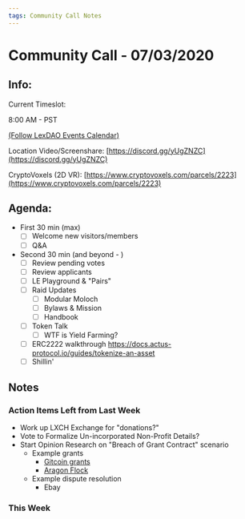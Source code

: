 ```yaml
---
tags: Community Call Notes
---
```


# Community Call - 07/03/2020

## Info:

Current Timeslot: 

8:00 AM - PST 

[(Follow LexDAO Events Calendar)](https://calendar.google.com/calendar?cid=anVyaXNwcm9qZWN0LmlvXzdyNzdrbHVwMGdmMGJodWJrMmo3bmEwc21jQGdyb3VwLmNhbGVuZGFyLmdvb2dsZS5jb20)

Location Video/Screenshare: [https://discord.gg/yUgZNZC](https://discord.gg/yUgZNZC)

CryptoVoxels (2D VR): [https://www.cryptovoxels.com/parcels/2223](https://www.cryptovoxels.com/parcels/2223)

## Agenda:

- First 30 min (max)
    - [ ]  Welcome new visitors/members
    - [ ]  Q&A

- Second 30 min (and beyond - )
    - [ ]  Review pending votes
    - [ ]  Review applicants
    - [ ] LE Playground & "Pairs" 
    - [ ]  Raid Updates
        - [ ]  Modular Moloch
        - [ ]  Bylaws & Mission
        - [ ]  Handbook
    - [ ]  Token Talk
        - [ ] WTF is Yield Farming?
    - [ ]  ERC2222 walkthrough https://docs.actus-protocol.io/guides/tokenize-an-asset
    - [ ]  Shillin'
    
## Notes

### Action Items Left from Last Week

- Work up LXCH Exchange for "donations?"
- Vote to Formalize Un-incorporated Non-Profit Details?
- Start Opinion Research on "Breach of Grant Contract" scenario
    - Example grants
        - [Gitcoin grants](https://gitcoin.co/wiki/grants/)
        - [Aragon Flock](https://github.com/aragon/flock)
    - Example dispute resolution
        - Ebay

### This Week  



